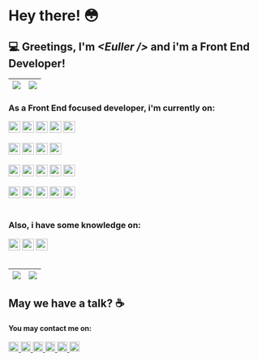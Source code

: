 # Hey there! :flushed:
 
 ## :computer: Greetings, I'm <i>&lt;Euller /&gt;</i> and i'm a Front End Developer!
 
 <section>
 

 
 | <a href="https://epeixoto.me"><img align="center" src="https://github-readme-stats.vercel.app/api/wakatime?username=MoranggNormal&theme=dracula&" /></a> | <a href="https://epeixoto.me"><img align="center" src="https://github-readme-streak-stats.herokuapp.com/?user=MoranggNormal&theme=dracula" /></a> |
| ------------- | ------------- |
  
 
 </section>
 
 ### As a Front End focused developer, i'm currently on:
 
  <div>
  <img height= "23"src= "https://img.shields.io/badge/HTML5-E34F26?style=for-the-badge&logo=html5&logoColor=white"/>
  <img height= "23"src= "https://img.shields.io/badge/CSS3-1572B6?style=for-the-badge&logo=css3&logoColor=white"/>
  <img height= "23"src= "https://img.shields.io/badge/JavaScript-323330?style=for-the-badge&logo=javascript&logoColor=F7DF1E"/>
  <img height= "23"src= "https://img.shields.io/badge/TypeScript-007ACC?style=for-the-badge&logo=typescript&logoColor=white"/>
  <img height= "23"src= "https://img.shields.io/badge/json-5E5C5C?style=for-the-badge&logo=json&logoColor=white"/>
 </div>
 
 <br>
 
  <div>
  <img height= "23"src= "https://img.shields.io/badge/Sass-CC6699?style=for-the-badge&logo=sass&logoColor=white"/>
  <img height= "23"src= "https://img.shields.io/badge/styled--components-DB7093?style=for-the-badge&logo=styled-components&logoColor=white"/>
  <img height= "23"src= "https://img.shields.io/badge/Material--UI-0081CB?style=for-the-badge&logo=material-ui&logoColor=white"/>
  <img height= "23"src= "https://img.shields.io/badge/Bootstrap-563D7C?style=for-the-badge&logo=bootstrap&logoColor=white"/>
 </div>
 
 <br>
 
  <div>
  <img height= "23"src= "https://img.shields.io/badge/Vue.js-35495E?style=for-the-badge&logo=vuedotjs&logoColor=4FC08D"/>
  <img height= "23"src= "https://img.shields.io/badge/React-20232A?style=for-the-badge&logo=react&logoColor=61DAFB"/>
  <img height= "23"src= "https://img.shields.io/badge/next.js-000000?style=for-the-badge&logo=nextdotjs&logoColor=white"/>
  <img height= "23"src= "https://img.shields.io/badge/Electron-2B2E3A?style=for-the-badge&logo=electron&logoColor=9FEAF9"/>
  <img height= "23"src= "https://img.shields.io/badge/firebase-ffca28?style=for-the-badge&logo=firebase&logoColor=black"/>
 </div>
 
 <br>
 
 <div>
  <img height= "23"src= "https://img.shields.io/badge/GIT-E44C30?style=for-the-badge&logo=git&logoColor=white"/>
  <img height= "23"src= "https://img.shields.io/badge/npm-CB3837?style=for-the-badge&logo=npm&logoColor=white"/>
  <img height= "23"src= "https://img.shields.io/badge/Yarn-2C8EBB?style=for-the-badge&logo=yarn&logoColor=white"/>
  <img height= "23"src= "https://img.shields.io/badge/Insomnia-5849be?style=for-the-badge&logo=Insomnia&logoColor=white"/>
  <img height= "23"src= "https://img.shields.io/badge/Postman-FF6C37?style=for-the-badge&logo=Postman&logoColor=white"/>
 </div>
 
 <br>
  

 ### Also, i have some knowledge on:
 
 <div>
  <img height= "23"src= "https://img.shields.io/badge/Python-3776AB?style=for-the-badge&logo=python&logoColor=white"/>
  <img height= "23"src= "https://img.shields.io/badge/MySQL-005C84?style=for-the-badge&logo=mysql&logoColor=white"/>
  <img height= "23"src= "https://img.shields.io/badge/Linux-FCC624?style=for-the-badge&logo=linux&logoColor=black"/>
</div>
 
 <br>
 
 | <a href="https://epeixoto.me"><img align="center" src="https://github-readme-stats.vercel.app/api?username=MoranggNormal&show_icons=true&theme=dracula&include_all_commits=true&count_private=true" /></a> | <a href="https://epeixoto.me"><img align="center" src="https://github-readme-stats.vercel.app/api/top-langs/?username=MoranggNormal&layout=compact&theme=dracula&langs_count=10" /></a> |
| ------------- | ------------- |
 

## May we have a talk? :coffee:

<section>
 <h4>You may contact me on:</h1>
 
 <a href="https://www.linkedin.com/in/euller-peixoto/">
    <img height= "20"src= "https://img.shields.io/badge/LinkedIn-0077B5?style=for-the-badge&logo=linkedin&logoColor=white"/>
 </a>
 
  <a href="mailto:peixotoeuller500@gmail.com">
 <img height="20" src="https://img.shields.io/badge/Gmail-D14836?style=for-the-badge&logo=gmail&logoColor=white"/>
  </a>
 
  <a href="https://dev.to/eullerpeixoto">
    <img height= "20"src= "https://img.shields.io/badge/dev.to-0A0A0A?style=for-the-badge&logo=devdotto&logoColor=white"/>
 </a>
 
 <a href="https://t.me/EullerPeixoto">
    <img height= "20"src= "https://img.shields.io/badge/Telegram-2CA5E0?style=for-the-badge&logo=telegram&logoColor=white"/>
 </a>
 
  <a href="https://www.facebook.com/euller.peixoto.18">
    <img height= "20"src= "https://img.shields.io/badge/Facebook-1877F2?style=for-the-badge&logo=facebook&logoColor=white"/>
 </a>
 
  <a href="https://api.whatsapp.com/send/?phone=5581987430455&text&app_absent=0">
    <img height= "20"src= "https://img.shields.io/badge/WhatsApp-25D366?style=for-the-badge&logo=whatsapp&logoColor=white"/>
 </a>

 
</section>
 
